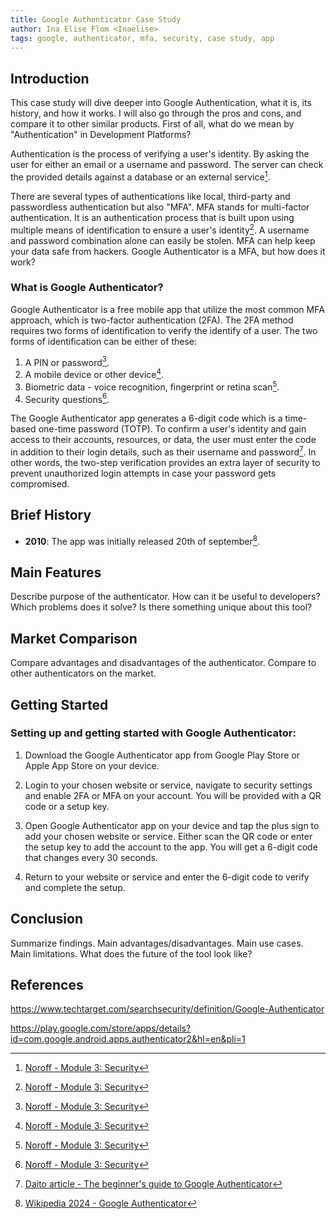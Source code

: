 ```yaml
---
title: Google Authenticator Case Study
author: Ina Elise Flom <Inaelise>
tags: google, authenticator, mfa, security, case study, app
---
```


## Introduction

This case study will dive deeper into Google Authentication, what it is, its history, and how it works. I will also go through the pros and cons, and compare it to other similar products. First of all, what do we mean by "Authentication" in Development Platforms?

Authentication is the process of verifying a user's identity. By asking the user for either an email or a username and password. The server can check the provided details against a database or an external service[^1].

There are several types of authentications like local, third-party and passwordless authentication but also "MFA". MFA stands for multi-factor authentication. It is an authentication process that is built upon using multiple means of identification to ensure a user's identity[^1]. A username and password combination alone can easily be stolen. MFA can help keep your data safe from hackers. Google Authenticator is a MFA, but how does it work?

### What is Google Authenticator?

Google Authenticator is a free mobile app that utilize the most common MFA approach, which is two-factor authentication (2FA). The 2FA method requires two forms of identification to verify the identify of a user. The two forms of identification can be either of these:

1. A PIN or password[^1].
2. A mobile device or other device[^1].
3. Biometric data - voice recognition, fingerprint or retina scan[^1].
4. Security questions[^1].

The Google Authenticator app generates a 6-digit code which is a time-based one-time password (TOTP). To confirm a user's identity and gain access to their accounts, resources, or data, the user must enter the code in addition to their login details, such as their username and password[^2]. In other words, the two-step verification provides an extra layer of security to prevent unauthorized login attempts in case your password gets compromised.

## Brief History

- **2010**: The app was initially released 20th of september[^3].

## Main Features

Describe purpose of the authenticator. How can it be useful to developers? Which problems does it solve? Is there something unique about this tool?

## Market Comparison

Compare advantages and disadvantages of the authenticator. Compare to other authenticators on the market.

## Getting Started

### Setting up and getting started with Google Authenticator:

1. Download the Google Authenticator app from Google Play Store or Apple App Store on your device.

2. Login to your chosen website or service, navigate to security settings and enable 2FA or MFA on your account. You will be provided with a QR code or a setup key.

3. Open Google Authenticator app on your device and tap the plus sign to add your chosen website or service. Either scan the QR code or enter the setup key to add the account to the app. You will get a 6-digit code that changes every 30 seconds.

4. Return to your website or service and enter the 6-digit code to verify and complete the setup.

## Conclusion

Summarize findings. Main advantages/disadvantages. Main use cases. Main limitations. What does the future of the tool look like?

## References

[^1]: [Noroff - Module 3: Security](https://mollify.noroff.dev/content/feu2/development-platforms/module-3/security?nav=undefined)
[^2]: [Daito article - The beginner's guide to Google Authenticator](https://www.daito.io/resources/google-authenticator-guide)
[^3]: [Wikipedia 2024 - Google Authenticator](https://en.wikipedia.org/wiki/Google_Authenticator)

https://www.techtarget.com/searchsecurity/definition/Google-Authenticator

https://play.google.com/store/apps/details?id=com.google.android.apps.authenticator2&hl=en&pli=1
